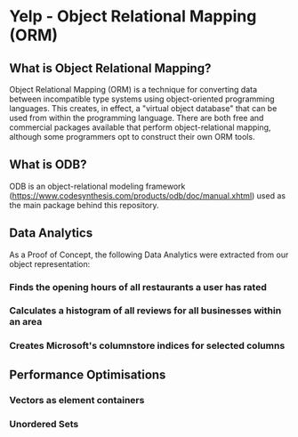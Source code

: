# Yelp - Object Relational Mapping (ORM)

## What is Object Relational Mapping?
Object Relational Mapping (ORM) is a technique for converting data between incompatible type systems using object-oriented programming languages. This creates, in effect, a "virtual object database" that can be used from within the programming language. There are both free and commercial packages available that perform object-relational mapping, although some programmers opt to construct their own ORM tools.

## What is ODB?
ODB is an object-relational modeling framework (https://www.codesynthesis.com/products/odb/doc/manual.xhtml) used as the main package behind this repository.

## Data Analytics

As a Proof of Concept, the following Data Analytics were extracted from our object representation:

### Finds the opening hours of all restaurants a user has rated

### Calculates a histogram of all reviews for all businesses within an area

### Creates Microsoft's columnstore indices for selected columns

## Performance Optimisations

### Vectors as element containers

### Unordered Sets
